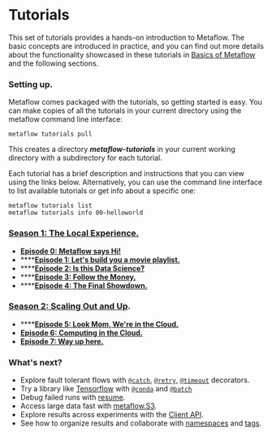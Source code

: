 # Tutorials

This set of tutorials provides a hands-on introduction to Metaflow. The basic concepts are introduced in practice, and you can find out more details about the functionality showcased in these tutorials in [Basics of Metaflow](../../metaflow/basics.md) and the following sections.

### Setting up.

Metaflow comes packaged with the tutorials, so getting started is easy. You can make copies of all the tutorials in your current directory using the metaflow command line interface:

```
metaflow tutorials pull
```

This creates a directory _**metaflow-tutorials**_ in your current working directory with a subdirectory for each tutorial.&#x20;

Each tutorial has a brief description and instructions that you can view using the links below. Alternatively, you can use the command line interface to list available tutorials or get info about a specific one:

```
metaflow tutorials list
metaflow tutorials info 00-helloworld
```

### [Season 1: The Local Experience.](season-1-the-local-experience/)

* ****[**Episode 0: Metaflow says Hi!**](season-1-the-local-experience/episode00.md)****
* ****[**Episode 1: Let's build you a movie playlist.**](season-1-the-local-experience/episode01.md)
* ****[**Episode 2: Is this Data Science?**](season-1-the-local-experience/episode02.md)
* ****[**Episode 3: Follow the Money.**](season-1-the-local-experience/episode03.md)
* ****[**Episode 4: The Final Showdown.**](season-1-the-local-experience/episode04.md)

### [Season 2: Scaling Out and Up](season-2-scaling-out-and-up/).

* ****[**Episode 5: Look Mom, We're in the Cloud.**](season-2-scaling-out-and-up/episode05.md)
* ****[**Episode 6: Computing in the Cloud.**](season-2-scaling-out-and-up/episode06.md)****
* ****[**Episode 7: Way up here.**](season-2-scaling-out-and-up/episode07.md)****

### What's next?

* Explore fault tolerant flows with [`@catch`](../../metaflow/failures.md#catching-exceptions-with-catch-decorator), [`@retry`](../../metaflow/failures.md#retrying-tasks-with-retry-decorator), [`@timeout`](../../metaflow/failures.md#timing-out-with-timeout-decorator) decorators.
* Try a library like [Tensorflow](https://www.tensorflow.org) with [`@conda`](../../metaflow/dependencies.md) and [`@batch`](../../metaflow/scaling.md#using-aws-batch-selectively-with-batch-decorator)
* Debug failed runs with [resume](../../metaflow/debugging.md#how-to-use-the-resume-command).
* Access large data fast with [metaflow.S3](../../metaflow/data.md#data-in-s-3-metaflow-s3).
* Explore results across experiments with the [Client API](../../metaflow/client.md).
* See how to organize results and collaborate with [namespaces](../../metaflow/tagging.md#namespaces) and [tags](../../metaflow/tagging.md#tagging).

